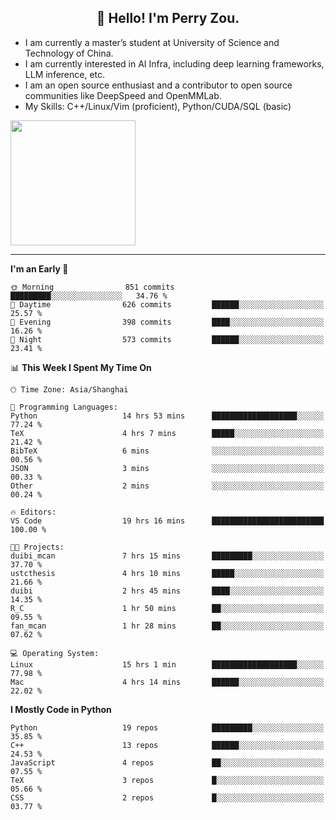 <h2 align="center">👋 Hello! I'm Perry Zou.</h2>

- I am currently a master’s student at University of Science and Technology of China.
- I am currently interested in AI Infra, including deep learning frameworks, LLM inference, etc.
- I am an open source enthusiast and a contributor to open source communities like DeepSpeed and OpenMMLab.
- My Skills: C++/Linux/Vim (proficient), Python/CUDA/SQL (basic)

<img height=200 align="center" src="https://github-readme-stats.vercel.app/api?username=zonepg" />

-------

<!--START_SECTION:waka-->
**I'm an Early 🐤** 

```text
🌞 Morning                851 commits         █████████░░░░░░░░░░░░░░░░   34.76 % 
🌆 Daytime                626 commits         ██████░░░░░░░░░░░░░░░░░░░   25.57 % 
🌃 Evening                398 commits         ████░░░░░░░░░░░░░░░░░░░░░   16.26 % 
🌙 Night                  573 commits         ██████░░░░░░░░░░░░░░░░░░░   23.41 % 
```


📊 **This Week I Spent My Time On** 

```text
🕑︎ Time Zone: Asia/Shanghai

💬 Programming Languages: 
Python                   14 hrs 53 mins      ███████████████████░░░░░░   77.24 % 
TeX                      4 hrs 7 mins        █████░░░░░░░░░░░░░░░░░░░░   21.42 % 
BibTeX                   6 mins              ░░░░░░░░░░░░░░░░░░░░░░░░░   00.56 % 
JSON                     3 mins              ░░░░░░░░░░░░░░░░░░░░░░░░░   00.33 % 
Other                    2 mins              ░░░░░░░░░░░░░░░░░░░░░░░░░   00.24 % 

🔥 Editors: 
VS Code                  19 hrs 16 mins      █████████████████████████   100.00 % 

🐱‍💻 Projects: 
duibi_mcan               7 hrs 15 mins       █████████░░░░░░░░░░░░░░░░   37.70 % 
ustcthesis               4 hrs 10 mins       █████░░░░░░░░░░░░░░░░░░░░   21.66 % 
duibi                    2 hrs 45 mins       ████░░░░░░░░░░░░░░░░░░░░░   14.35 % 
R_C                      1 hr 50 mins        ██░░░░░░░░░░░░░░░░░░░░░░░   09.55 % 
fan_mcan                 1 hr 28 mins        ██░░░░░░░░░░░░░░░░░░░░░░░   07.62 % 

💻 Operating System: 
Linux                    15 hrs 1 min        ███████████████████░░░░░░   77.98 % 
Mac                      4 hrs 14 mins       ██████░░░░░░░░░░░░░░░░░░░   22.02 % 
```

**I Mostly Code in Python** 

```text
Python                   19 repos            █████████░░░░░░░░░░░░░░░░   35.85 % 
C++                      13 repos            ██████░░░░░░░░░░░░░░░░░░░   24.53 % 
JavaScript               4 repos             ██░░░░░░░░░░░░░░░░░░░░░░░   07.55 % 
TeX                      3 repos             █░░░░░░░░░░░░░░░░░░░░░░░░   05.66 % 
CSS                      2 repos             █░░░░░░░░░░░░░░░░░░░░░░░░   03.77 % 
```




<!--END_SECTION:waka-->
